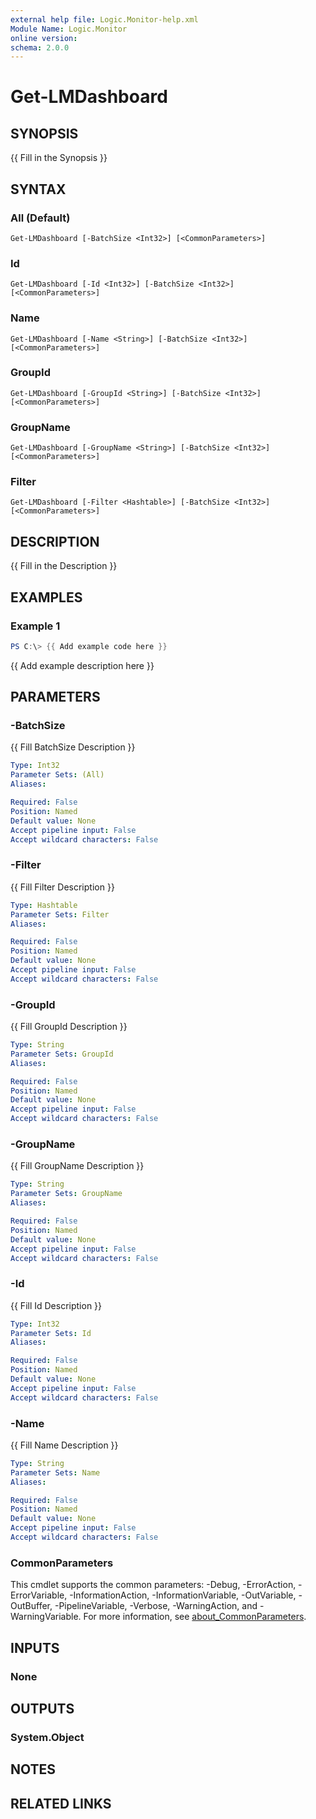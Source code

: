 ```yaml
---
external help file: Logic.Monitor-help.xml
Module Name: Logic.Monitor
online version:
schema: 2.0.0
---
```


# Get-LMDashboard

## SYNOPSIS
{{ Fill in the Synopsis }}

## SYNTAX

### All (Default)
```
Get-LMDashboard [-BatchSize <Int32>] [<CommonParameters>]
```

### Id
```
Get-LMDashboard [-Id <Int32>] [-BatchSize <Int32>] [<CommonParameters>]
```

### Name
```
Get-LMDashboard [-Name <String>] [-BatchSize <Int32>] [<CommonParameters>]
```

### GroupId
```
Get-LMDashboard [-GroupId <String>] [-BatchSize <Int32>] [<CommonParameters>]
```

### GroupName
```
Get-LMDashboard [-GroupName <String>] [-BatchSize <Int32>] [<CommonParameters>]
```

### Filter
```
Get-LMDashboard [-Filter <Hashtable>] [-BatchSize <Int32>] [<CommonParameters>]
```

## DESCRIPTION
{{ Fill in the Description }}

## EXAMPLES

### Example 1
```powershell
PS C:\> {{ Add example code here }}
```

{{ Add example description here }}

## PARAMETERS

### -BatchSize
{{ Fill BatchSize Description }}

```yaml
Type: Int32
Parameter Sets: (All)
Aliases:

Required: False
Position: Named
Default value: None
Accept pipeline input: False
Accept wildcard characters: False
```

### -Filter
{{ Fill Filter Description }}

```yaml
Type: Hashtable
Parameter Sets: Filter
Aliases:

Required: False
Position: Named
Default value: None
Accept pipeline input: False
Accept wildcard characters: False
```

### -GroupId
{{ Fill GroupId Description }}

```yaml
Type: String
Parameter Sets: GroupId
Aliases:

Required: False
Position: Named
Default value: None
Accept pipeline input: False
Accept wildcard characters: False
```

### -GroupName
{{ Fill GroupName Description }}

```yaml
Type: String
Parameter Sets: GroupName
Aliases:

Required: False
Position: Named
Default value: None
Accept pipeline input: False
Accept wildcard characters: False
```

### -Id
{{ Fill Id Description }}

```yaml
Type: Int32
Parameter Sets: Id
Aliases:

Required: False
Position: Named
Default value: None
Accept pipeline input: False
Accept wildcard characters: False
```

### -Name
{{ Fill Name Description }}

```yaml
Type: String
Parameter Sets: Name
Aliases:

Required: False
Position: Named
Default value: None
Accept pipeline input: False
Accept wildcard characters: False
```

### CommonParameters
This cmdlet supports the common parameters: -Debug, -ErrorAction, -ErrorVariable, -InformationAction, -InformationVariable, -OutVariable, -OutBuffer, -PipelineVariable, -Verbose, -WarningAction, and -WarningVariable. For more information, see [about_CommonParameters](http://go.microsoft.com/fwlink/?LinkID=113216).

## INPUTS

### None
## OUTPUTS

### System.Object
## NOTES

## RELATED LINKS
